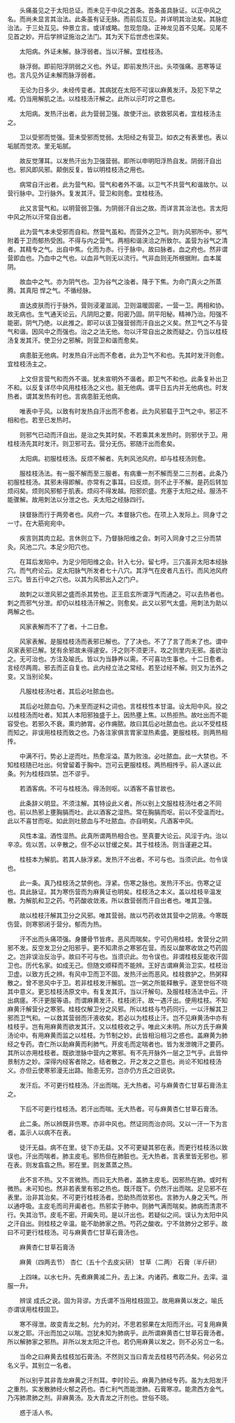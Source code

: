 <!-- { "loadSidebar": true } -->
　　头痛虽见之于太阳总证。而未见于中风之首条。首条虽具脉证。以正中风之名。而尚未显言其治法。此条虽有证无脉。而前后互见。并详明其治法矣。其脉症治法。于三处互见。仲景立言。或详或略。忽现忽隐。正神龙见首不见尾。见尾不见首之妙。开后学辨证施治之法门。其为天下后世虑也深矣。

　　太阳病。外证未解。脉浮弱者。当以汗解。宜桂枝汤。

　　脉浮弱。即前阳浮阴弱之义也。外证。即前发热汗出。头项强痛。恶寒等证也。言凡见外证未解而脉浮弱者。

　　无论为日多少。未经传变者。其病犹在太阳不可误以麻黄发汗。及犯下早之戒。仍当用解肌之法。以桂枝汤汗解之。此所以示叮咛之意也。

　　太阳病。发热汗出者。此为营弱卫强。故使汗出。欲救邪风者。宜桂枝汤主之。

　　卫以受邪而觉强。营未受邪而觉弱。太阳经之有营卫。如衣之有表里也。表以垢腻而觉浓。里无垢腻。

　　故反觉薄耳。以发热汗出为卫强营弱。即所以申明阳浮热自发。阴弱汗自出也。邪风即风邪。颠倒反复。皆以明桂枝汤之用也。

　　病常自汗出者。此为营气和。营气和者外不谐。以卫气不共营气和谐故尔。以营行脉中。卫行脉外。复发其汗。营卫和则愈。宜桂枝汤。

　　此又言营气和。以明营弱卫强。为阴弱汗自出之故。而详言其治法也。言太阳中风之所以汗常自出者。

　　此为营气本未受邪而自和。然营气虽和。而营外之卫气。则为风邪所中。邪气附着于卫而郁热受困。不得与内之营气。两相和谐浃洽之所致尔。盖营为谷气之清者。其精专之气。出自中焦。化而为赤。行于脉中。故曰脉者。血之府也。然非谓营即血也。乃血中之气也。以血非气则无以流行。气非血则无所根据附。血本属阴。

　　故血中之气。亦为阴气也。卫为谷气之浊者。降于下焦。为命门真火之所蒸腾。其真阳 悍之气。不循经脉。

　　直达皮肤而行于脉外。营则浸灌滋润。卫则温暖固密。一营一卫。两相和协。故无病也。生气通天论云。凡阴阳之要。阳密乃固。阴平阳秘。精神乃治。阳强不能密。阴气乃绝。以此推之。即可以该卫强营弱而汗自出之义矣。然卫气之不与营气和谐。因风中之而强也。治之之法无他。勿以汗常自出之故而疑之。仍当以桂枝汤复发其汗。使卫分之邪解。则营卫和谐而愈矣。

　　病患脏无他病。时发热自汗出而不愈者。此为卫气不和也。先其时发汗则愈。宜桂枝汤主之。

　　上文但言营气和而外不谐。犹未宣明外不谐者。即卫气不和也。此条复补出卫不和。以反复详尽中风用桂枝汤之义也。脏无他病。谓平日五内并无他病也。时发热者。谓其发热有时也。言病患脏无他病。

　　唯表中于风。以致有时发热自汗出而不愈者。此为风邪载于卫气之中。邪正不相和也。若至已发热时。

　　则邪气已动而汗自出。是治之失其时矣。不若乘其未发热时。则邪伏于卫。用桂枝汤先其时发汗。则卫邪可去。营分无伤。邪随汗出而愈矣。

　　太阳病。初服桂枝汤。反烦不解者。先刺风池风府。却与桂枝汤则愈。

　　服桂枝汤法。有一服不解而至三服者。有病重一剂不解而至二三剂者。此条乃初服桂枝汤。其邪未得即解。亦常有之事耳。曰反烦。则不止于不解。是药后转加烦闷矣。烦则风邪郁于肌表。烦闷不得发越。阳邪炽盛。充塞于太阳之经。服汤不能骤解。故用刺法以分泄之也。夫太阳之经脉四行。

　　挟督脉而行于两旁者也。风府一穴。本督脉穴也。在项上入发际上。同身寸之一寸。在大筋宛宛中。

　　疾言则其肉立起。言休则立下。乃督脉阳维之会。刺可入同身寸之三分而禁灸。风池二穴。本足少阳穴也。

　　在耳后发陷中。为足少阳阳维之会。针入七分。留七呼。三穴虽非太阳本经脉穴。而气府论云。足太阳脉气所发者七十八穴。其浮气在皮者凡五行。而风池风府三穴。皆五行中之穴也。以其为风邪出入之门户。

　　故刺之以泄风邪之盛而杀其势也。正王启玄所谓浮气而通之。可以去热者也。刺之而邪气分泄。却仍以桂枝汤汗解之。则愈矣。此又以邪气太盛。用刺法为助以两解之也。

　　风家表解而不了了者。十二日愈。

　　风家表解。是服桂枝汤而表邪已解也。了了决也。不了了言了而未了也。谓中风家表邪已解。犹有余邪故未得遽安。汗之则不须更汗。攻之则里内无邪。虽欲治之。无可治也。方注及喻氏。皆以为当静养以需。不可喜功生事也。十二日愈者。言经尽两周。邪去而正自复也。此内经立法之常经。若至过经不解。则又为法外之变。又当别论矣。

　　凡服桂枝汤吐者。其后必吐脓血也。

　　其后必吐脓血句。乃未至而逆料之词也。言桂枝性本甘温。设太阳中风。投之以桂枝汤而吐者。知其人本阳邪独盛于上。因热壅上焦。以热拒热。故吐出而不能容受也。若邪久不衰。熏灼肺胃。必作痈脓。故曰其后必吐脓血也。此以不受桂枝而知之。非误用桂枝而致之也。乃各注家俱言胃家湿热素盛。更服桂枝。则两热相抟。

　　中满不行。势必上逆而吐。热愈淫溢。蒸为败浊。必吐脓血。此一大禁也。不知桂枝随已吐出。何曾留着于胸中。岂可云更服桂枝。两热相抟乎。前人遂以此条。列为桂枝四禁。岂不谬乎。

　　若酒客病。不可与桂枝汤。得汤则呕。以酒客不喜甘故也。

　　此条辞义明显。不须注解。其特设此义者。所以别上文服桂枝汤吐者之不同也。前以热邪上壅胸膈而吐。此以酒客之湿热。常在胸膈而呕。前以不受温而吐。此以不喜甘而呕。如此则吐脓血与不吐脓血。亦自明矣。凡酒客中风。

　　风性本温。酒性湿热。此真所谓两热相合也。至真要大论云。风淫于内。治以辛凉。佐以苦。以辛散之。但不必以甘缓之矣。其于桂枝汤。则当谨避之耳。

　　桂枝本为解肌。若其人脉浮紧。发热汗不出者。不可与也。当须识此。勿令误也。

　　此一条。真乃桂枝汤之禁例也。浮紧。伤寒之脉也。发热汗不出。伤寒之证也。具此脉证。其为寒伤营而为麻黄证也明矣。桂枝汤之本义。盖以桂枝辛温发散。为解肌和卫之药。芍药酸收敛液。所以救营弱而汗自出者也。唯其卫强。

　　故以桂枝汗解其卫分之风邪。唯其营弱。故以芍药收敛其营中之阴液。今寒既伤营。则寒邪闭于营分。郁而为热。

　　汗不出而头痛项强。身腰骨节皆疼。恶风而喘矣。宁可仍用桂枝。舍营分之阴邪不发。反空发卫分之阳邪乎。更不知肃杀之寒邪在营。而反以酸寒收敛之芍药固之。岂非误治反治乎。故曰不可与也。当须识此。勿令误也。非谓桂枝反能收汗固卫也。历代名家。如成无己。但随文顺释而不能辨。王好古谓麻黄治卫实。桂枝治卫虚。以致方氏之辨。有风中卫而卫不固。发热汗出而恶风。桂枝救护之。热粥释散之。曾不思风中于卫。若非桂枝发汗解肌。岂一粥之所能释散乎。遂至世俗不晓其中意义。更忘桂枝汤原文中。有复发其汗。当以汗解句。及服桂枝汤法中云。汗出病瘥。不汗更服等语。而谓麻黄发汗。桂枝闭汗。故一遇汗出。便用桂枝。不知麻黄汗解营分之寒邪。桂枝仅解卫分之风邪。所以桂枝与芍药同行。一以汗解其卫邪而卫气和。一以救其营弱而汗液收矣。若必以为桂枝止汗。岂不见麻黄汤中亦有桂枝乎。岂有用麻黄而欲发其汗。又以桂枝收之乎。唯此义未明。所以方氏于麻黄汤论中。有用麻黄而监之以桂枝。为节制之妙。此皆相沿相习之惑也。盖麻黄为肺经之专药。杏仁所以助麻黄而利肺气。开皮毛而定喘者也。皆为发泄魄汗之要药。其所以亦用桂枝者。既欲泄脉中营内之寒邪。有不先开脉外一层之卫气乎。此皆仲景制方之妙。深得内经客者除之。结者散之。开之发之之意也。尚论不知桂枝汤义。亦但云使寒邪漫无出路。贻患无穷。岂亦仍方氏之旧说欤。

　　发汗后。不可更行桂枝汤。汗出而喘。无大热者。可与麻黄杏仁甘草石膏汤主之。

　　下后不可更行桂枝汤。若汗出而喘。无大热者。可与麻黄杏仁甘草石膏汤。

　　此二条。所以辨既非伤寒。亦非中风也。然证同而治亦同。又以一汗一下为言者。盖示人以病不在表。

　　徒汗无益。病不在里。徒下亦无益。又不可更疑其邪在表。而更行桂枝汤以致误也。汗出而喘者。肺主皮毛。邪热但在肺脏也。无大热者。言表里皆无邪也。邪在表。则发翕翕之热。邪在里。则发蒸蒸之热。

　　此不言不热。又不言微热。而曰无大热者。盖肺主皮毛。因邪热在肺。或时有微热。未可知也。然非若表里有邪之热也。既汗既下。仍然汗出而喘。足见邪不在表里。治非其治矣。不可更行桂枝汤者。恐助热而敛邪也。言肺为人身之天气。所以通呼吸。主皮毛而司开阖者也。热邪实于肺中。则肺气满而喘矣。肺病而清肃不行。失其治节。皮毛不密。开阖失司。是以汗出也。若疑似之间。误认为太阳中风之汗自出。则桂枝之辛温。能不助肺家之热。芍药之酸收。宁不敛肺分之邪乎。故曰不可更行桂枝汤。可与麻黄杏仁甘草石膏汤也。

　　麻黄杏仁甘草石膏汤

　　麻黄（四两去节） 杏仁（五十个去皮尖研） 甘草（二两） 石膏（半斤研）

　　上四味。以水七升。先煮麻黄减二升。去上沫。内诸药。煮取二升。去滓。温服一升。

　　辨误 成氏之说。固为背谬。方氏谓不当用桂枝固卫。故用麻黄以发之。喻氏亦谓误用桂枝固卫。

　　寒不得泄。故变青龙之制。允为的对。不思若邪果在太阳而汗出。可复用麻黄以发之耶。汗出而加之以喘。岂犹未知为肺病乎。此所谓麻黄杏仁甘草石膏汤者。所以解肺家之邪热。非所以发太阳之汗也。若仍用麻黄以发之。则不必另立一名。

　　当命之曰麻黄去桂枝加石膏汤。不然则又当曰青龙去桂枝芍药汤矣。何必另立名义乎。其别立一名者。

　　所以别乎其非青龙麻黄之汗剂耳。李时珍云。麻黄乃肺经专药。虽为太阳发汗之重剂。实发散肺经火郁之药也。杏仁利气而能泄肺。石膏寒凉。能肃西方金气。乃泻肺肃肺之剂。非麻黄汤。及大青龙之汗剂也。世俗不晓。

　　惑于活人书。

